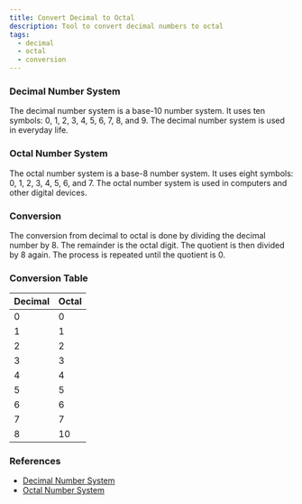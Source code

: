 ```yaml
---
title: Convert Decimal to Octal
description: Tool to convert decimal numbers to octal
tags:
  - decimal
  - octal
  - conversion
---
```


### Decimal Number System

The decimal number system is a base-10 number system. It uses ten symbols: 0, 1, 2, 3, 4, 5, 6, 7, 8, and 9. The decimal number system is used in everyday life.

### Octal Number System

The octal number system is a base-8 number system. It uses eight symbols: 0, 1, 2, 3, 4, 5, 6, and 7. The octal number system is used in computers and other digital devices.

### Conversion

The conversion from decimal to octal is done by dividing the decimal number by 8. The remainder is the octal digit. The quotient is then divided by 8 again. The process is repeated until the quotient is 0.

### Conversion Table

| Decimal | Octal |
| ------- | ----- |
| 0       | 0     |
| 1       | 1     |
| 2       | 2     |
| 3       | 3     |
| 4       | 4     |
| 5       | 5     |
| 6       | 6     |
| 7       | 7     |
| 8       | 10    |

### References

- [Decimal Number System](https://en.wikipedia.org/wiki/Decimal)
- [Octal Number System](https://en.wikipedia.org/wiki/Octal)
